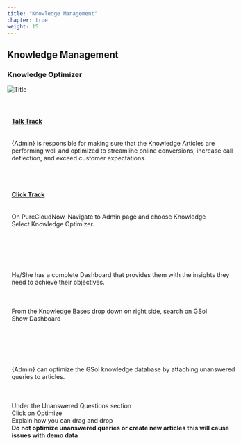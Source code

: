 ```yaml
---
title: "Knowledge Management"
chapter: true
weight: 15
---
```


<style>
td, th {
   border: none!important;
}
.row {
    display: flex;
    flex-wrap: wrap;
    margin-right: -15px;
    margin-left: -15px;
}

/* Extra small devices (phones, 600px and down) */
@media only screen and (max-width: 600px) {
    .col {
        flex: 0 0 100%;
        max-width: 100%;
        padding: 25px;
    }
}
/* Small devices (portrait tablets and large phones, 600px and up) */
@media only screen and (min-width: 600px) {
    .col {
        flex: 0 0 100%;
        max-width: 100%;
        padding: 25px;
    }
}
/* Medium devices (landscape tablets, 768px and up) */
@media only screen and (min-width: 768px) {
    .col {
        flex: 0 0 100%;
        max-width: 100%;
        padding: 25px;
    }
}
/* Large devices (laptops/desktops, 992px and up) */
@media only screen and (min-width: 992px) {
    .col {
        flex: 0 0 50%;
        max-width: 50%;
        padding: 10px 25px;
    }
}
/* Extra large devices (large laptops and desktops, 1200px and up) */
@media only screen and (min-width: 1200px) {
    .col {
        flex: 0 0 50%;
        max-width: 50%;
        padding: 10px 25px;
    }
}

</style>

## Knowledge Management

### Knowledge Optimizer


![Title](/images/gsol_knowledget_optimizer.png)


<div class="row">
  <div class="col">
<br><b><u>Talk Track</u></b><br><br><br>
    {Admin} is responsible for making sure that the Knowledge Articles are performing well and optimized to streamline online conversions, increase call deflection, and exceed customer expectations.
  </div>
  <div class="col">
  <br><b><u>Click Track</u></b><br><br><br>
    On PureCloudNow, Navigate to Admin page and choose Knowledge
    <br>Select Knowledge Optimizer.
  </div>

  <div class="col">
  </div>
</div>

<div class="row">
  <div class="col">
   He/She has a complete Dashboard that provides them with the insights they need to achieve their objectives.
  </div>
  <div class="col">
    From the Knowledge Bases drop down on right side, search on GSol
    <br>Show Dashboard
</b>

  </div>
  <div class="col"></div>
</div>

<div class="row">
  <div class="col">
   {Admin} can optimize the GSol knowledge database by attaching unanswered queries to articles.
  </div>
  <div class="col">
    Under the Unanswered Questions section
    <br>Click on Optimize
    <br>Explain how you can drag and drop 
    <br><b>Do not optimize unanswered queries or create new articles this will cause issues with demo data</b>

</b>

  </div>
  <div class="col"></div>
</div>
